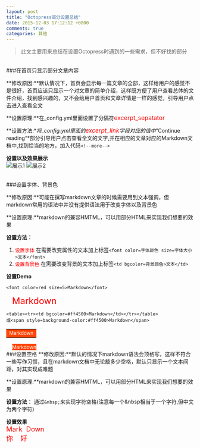 ```yaml
---
layout: post
title: "Octopress部分设置总结"
date: 2015-12-03 17:12:12 +0800
comments: true
categories: 其他
---
```

 > 此文主要用来总结在设置Octopress时遇到的一些需求，但不好找的部分
 
<!--more-->
</br> 
###在首页只显示部分文章内容

**修改原因:**默认情况下，首页会显示每一篇文章的全部，这样给用户的感觉不是很好，首页应该只显示一个对文章的简单介绍，这样既方便了用户查看总体的文件介绍，找到感兴趣的，又不会给用户首页和文章详情是一样的感觉，引导用户点击进入查看全文

**设置原理:**在_config.yml里面设置了分隔符<font color=red size=3>excerpt_sepatator</font>

**设置方法:**将_config.yml里面的<font color=red size=3>excerpt_link</font>字段对应的值中*”Continue reading“*部分引导用户点击查看全文的文字,并在相应的文章对应的Markdown文档中,找到恰当的地方，加入代码`<!--more-->`

**设置以及效果展示**    
![展示1](http://7xopon.com1.z0.glb.clouddn.com/2015120302.png)
![展示2](http://7xopon.com1.z0.glb.clouddn.com/2015120301.png)

</br>
###设置字体、背景色

**修改原因:**可能在撰写markdown文章的时候需要用到文本强调，但markdown常用的语法中并没有提供语法用于改变字体以及背景色 

**设置原理:**markdown的兼容HMTML，可以用部分HTML来实现我们想要的效果

**设置方法：**   

1. <font color=red size=2>设置字体</font> 在需要改变属性的文本加上标签`<font color=字体颜色 size=字体大小>文本</font>`  
2. <font color=red size=2>设置背景色</font> 在需要改变背景的文本加上标签`<td bgcolor=背景颜色>文本</td>`

**设置Demo**  

	<font color=red size=5>Markdown</font>

&nbsp;&nbsp;&nbsp;&nbsp;<font color=red size=5>Markdown</font>

	<table><tr><td bgcolor=#ff4500>Markdown</td></tr></table>
	或<span style=background-color:#ff4500>Markdown</span>	
<table><tr><td bgcolor=#ff4500><font color=white size=2>Markdown</font></td></tr></table>
&nbsp;&nbsp;&nbsp;&nbsp;<span style=background-color:#ff4500><font color=white size=2>Markdown</font></span>

</br>
###设置空格
**修改原因:**默认的情况下markdown语法会顶格写，这样不符合一些写作习惯，且在markdown文档中无论敲多少空格，默认只显示一个文本间距，对其实现成难题

**设置原理:**markdown的兼容HMTML，可以用部分HTML来实现我们想要的效果

**设置方法：** 通过`&nbsp;`来实现字符空格(注意每一个&nbsp相当于一个字符,但中文为两个字符)

**设置效果**  
<font color=red size=4>Mark&nbsp;&nbsp;Down</font>  
<font color=red size=4>你&nbsp;&nbsp;&nbsp;&nbsp;好</font>